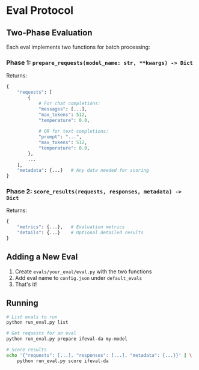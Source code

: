 # Eval Protocol

## Two-Phase Evaluation

Each eval implements two functions for batch processing:

### Phase 1: `prepare_requests(model_name: str, **kwargs) -> Dict`

Returns:
```python
{
    "requests": [
        {
            # For chat completions:
            "messages": [...],
            "max_tokens": 512,
            "temperature": 0.0,
            
            # OR for text completions:
            "prompt": "...",
            "max_tokens": 512,
            "temperature": 0.0,
        },
        ...
    ],
    "metadata": {...}   # Any data needed for scoring
}
```

### Phase 2: `score_results(requests, responses, metadata) -> Dict`

Returns:
```python
{
    "metrics": {...},   # Evaluation metrics
    "details": {...}    # Optional detailed results
}
```

## Adding a New Eval

1. Create `evals/your_eval/eval.py` with the two functions
2. Add eval name to `config.json` under `default_evals`
3. That's it!

## Running

```bash
# List evals to run
python run_eval.py list

# Get requests for an eval
python run_eval.py prepare ifeval-da my-model

# Score results
echo '{"requests": [...], "responses": [...], "metadata": {...}}' | \
    python run_eval.py score ifeval-da
```